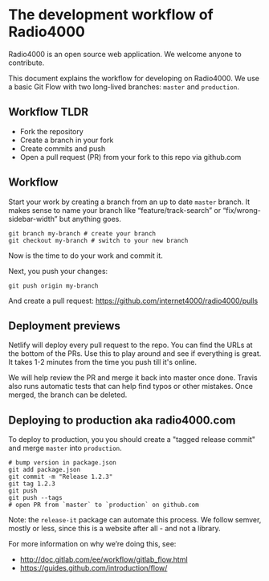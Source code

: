 # The development workflow of Radio4000

Radio4000 is an open source web application. We welcome anyone to contribute.

This document explains the workflow for developing on Radio4000. We use a basic Git Flow with two long-lived branches: `master` and `production`. 

## Workflow TLDR

- Fork the repository
- Create a branch in your fork
- Create commits and push
- Open a pull request (PR) from your fork to this repo via github.com 

## Workflow

Start your work by creating a branch from an up to date `master` branch. It makes sense to name your branch like “feature/track-search” or “fix/wrong-sidebar-width” but anything goes.

```
git branch my-branch # create your branch
git checkout my-branch # switch to your new branch
```

Now is the time to do your work and commit it.

Next, you push your changes:

```
git push origin my-branch
```

And create a pull request: https://github.com/internet4000/radio4000/pulls

## Deployment previews

Netlify will deploy every pull request to the repo. You can find the URLs at the bottom of the PRs. Use this to play around and see if everything is great. It takes 1-2 minutes from the time you push till it's online.

We will help review the PR and merge it back into master once done. Travis also runs automatic tests that can help find typos or other mistakes. Once merged, the branch can be deleted.

## Deploying to production aka radio4000.com

To deploy to production, you you should create a "tagged release commit" and merge `master` into `production`.

```
# bump version in package.json
git add package.json
git commit -m "Release 1.2.3"
git tag 1.2.3
git push
git push --tags
# open PR from `master` to `production` on github.com
```

Note: the `release-it` package can automate this process. We follow semver, mostly or less, since this is a website after all - and not a library.

For more information on why we’re doing this, see:

- http://doc.gitlab.com/ee/workflow/gitlab_flow.html
- https://guides.github.com/introduction/flow/
